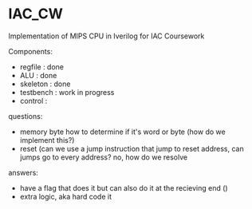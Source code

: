 # IAC_CW
Implementation of MIPS CPU in Iverilog for IAC Coursework

Components:
- regfile : done
- ALU : done 
- skeleton : done
- testbench : work in progress
- control :

questions:
- memory byte how to determine if it's word or byte (how do we implement this?)
- reset  (can we use a jump instruction that jump to reset address, can jumps go to every address? no, how do we resolve 


answers:
- have a flag that does it but can also do it at the recieving end ()
- extra logic, aka hard code it